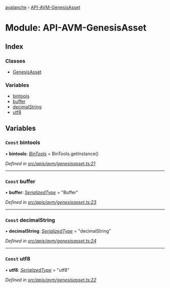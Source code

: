 [avalanche](../README.md) › [API-AVM-GenesisAsset](api_avm_genesisasset.md)

# Module: API-AVM-GenesisAsset

## Index

### Classes

* [GenesisAsset](../classes/api_avm_genesisasset.genesisasset.md)

### Variables

* [bintools](api_avm_genesisasset.md#const-bintools)
* [buffer](api_avm_genesisasset.md#const-buffer)
* [decimalString](api_avm_genesisasset.md#const-decimalstring)
* [utf8](api_avm_genesisasset.md#const-utf8)

## Variables

### `Const` bintools

• **bintools**: *[BinTools](../classes/utils_bintools.bintools.md)* = BinTools.getInstance()

*Defined in [src/apis/avm/genesisasset.ts:21](https://github.com/ava-labs/avalanchejs/blob/4e59193/src/apis/avm/genesisasset.ts#L21)*

___

### `Const` buffer

• **buffer**: *[SerializedType](utils_serialization.md#serializedtype)* = "Buffer"

*Defined in [src/apis/avm/genesisasset.ts:23](https://github.com/ava-labs/avalanchejs/blob/4e59193/src/apis/avm/genesisasset.ts#L23)*

___

### `Const` decimalString

• **decimalString**: *[SerializedType](utils_serialization.md#serializedtype)* = "decimalString"

*Defined in [src/apis/avm/genesisasset.ts:24](https://github.com/ava-labs/avalanchejs/blob/4e59193/src/apis/avm/genesisasset.ts#L24)*

___

### `Const` utf8

• **utf8**: *[SerializedType](utils_serialization.md#serializedtype)* = "utf8"

*Defined in [src/apis/avm/genesisasset.ts:22](https://github.com/ava-labs/avalanchejs/blob/4e59193/src/apis/avm/genesisasset.ts#L22)*

